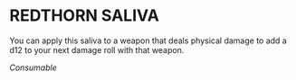 # REDTHORN SALIVA

You can apply this saliva to a weapon that deals physical damage to add a d12 to your next damage roll with that weapon.

*Consumable*